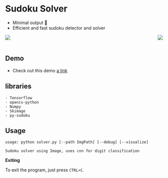 # Sudoku Solver

- Minimal output 🌈 
- Efficient and fast sudoku detector and solver
<img src='https://raw.githubusercontent.com/lakhaniaayush/Sudoku-Solver/main/temp/res.JPG'>
<img src="https://raw.githubusercontent.com/lakhaniaayush/Sudoku-Solver/main/temp/sudoku.gif" align="right">
<br>
<br>

## Demo
- Check out this demo
[a link](https://colab.research.google.com/drive/1hpsPSYv03LQSK-tuN4666ET1Jco2l68Z?usp=sharing)


## libraries
```
- Tensorflow
- opencv-python
- Numpy
- Skimage
- py-sudoku
```

## Usage
```
usage: python solver.py [--path ImgPath] [--debug] [--visualize]

Sudoku solver using Image, uses cnn for digit classification
```

**Exiting**

To exit the program, just press ```CTRL+C```.
